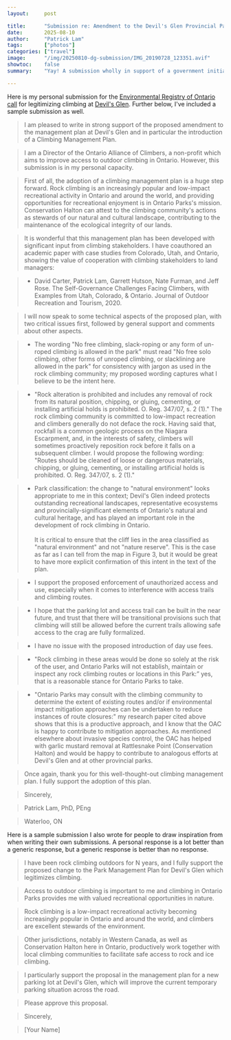 ```yaml
---
layout:     post

title:      "Submission re: Amendment to the Devil's Glen Provincial Park Management Plan"
date:       2025-08-10
author:     "Patrick Lam"
tags:       ["photos"]
categories: ["travel"]
image:      "/img/20250810-dg-submission/IMG_20190728_123351.avif"
showtoc:    false
summary:    "Yay! A submission wholly in support of a government initiative (Ontario) which legitimizes climbing at Devil's Glen Provincial Park (and hopefully others in the future)."

---
```


<style>
.post-heading h1  { color: white; /*background-color: #aaa; background-color: rgba(192,192,192,0.8); */ padding: 0.5em; text-shadow: 2px 2px 2px grey; }
.meta { color: white; padding: 0.5em; text-shadow: 2px 2px 2px grey; }
</style>

Here is my personal submission for the [Environmental Registry of Ontario call](https://ero.ontario.ca/notice/019-8238) for legitimizing climbing at [Devil's Glen](https://www.ontarioallianceofclimbers.ca/crag-status/devils-glen/). Further below, I've included a sample submission as well.

> I am pleased to write in strong support of the proposed amendment to the management plan at Devil's Glen and in particular the introduction of a Climbing Management Plan.

> I am a Director of the Ontario Alliance of Climbers, a non-profit which aims to improve access to outdoor climbing in Ontario. However, this submission is in my personal capacity.

> First of all, the adoption of a climbing management plan is a huge step forward. Rock climbing is an increasingly popular and low-impact recreational activity in Ontario and around the world, and providing opportunities for recreational enjoyment is in Ontario Parks's mission. Conservation Halton can attest to the climbing community's actions as stewards of our natural and cultural landscape, contributing to the maintenance of the ecological integrity of our lands.

> It is wonderful that this management plan has been developed with significant input from climbing stakeholders. I have coauthored an academic paper with case studies from Colorado, Utah, and Ontario, showing the value of cooperation with climbing stakeholders to land managers:

> * David Carter, Patrick Lam, Garrett Hutson, Nate Furman, and Jeff
    Rose. The Self-Governance Challenges Facing Climbers, with
    Examples from Utah, Colorado, & Ontario. Journal of Outdoor
    Recreation and Tourism, 2020.

> I will now speak to some technical aspects of the proposed plan, with two critical issues first, followed by general support and comments about other aspects.

> * The wording "No free climbing, slack-roping or any form of un-roped climbing is allowed in the park" must read "No free solo climbing, other forms of unroped climbing, or slacklining are allowed in the park" for consistency with jargon as used in the rock climbing community; my proposed wording captures what I believe to be the intent here.

> * "Rock alteration is prohibited and includes any removal of rock from its natural position, chipping, or gluing, cementing, or installing artificial holds is prohibited. O. Reg. 347/07, s. 2 (1)." The rock climbing community is committed to low-impact recreation and climbers generally do not deface the rock. Having said that, rockfall is a common geologic process on the Niagara Escarpment, and, in the interests of safety, climbers will sometimes proactively reposition rock before it falls on a subsequent climber. I would propose the following wording: "Routes should be cleaned of loose or dangerous materials, chipping, or gluing, cementing, or installing artificial holds is prohibited. O. Reg. 347/07, s. 2 (1)."

> * Park classification: the change to "natural environment" looks appropriate to me in this context; Devil's Glen indeed protects outstanding recreational landscapes, representative ecosystems and provincially-significant elements of Ontario's natural and cultural heritage, and has played an important role in the development of rock climbing in Ontario. <br><br>
 It is critical to ensure that the cliff lies in the area classified as "natural environment" and not "nature reserve". This is the case as far as I can tell from the map in Figure 3, but it would be great to have more explicit confirmation of this intent in the text of the plan.

> * I support the proposed enforcement of unauthorized access and use, especially when it comes to interference with access trails and climbing routes.

> * I hope that the parking lot and access trail can be built in the near future, and trust that there will be transitional provisions such that climbing will still be allowed before the current trails allowing safe access to the crag are fully formalized.

> * I have no issue with the proposed introduction of day use fees.

> * "Rock climbing in these areas would be done so solely at the risk of the user, and Ontario Parks will not establish, maintain or inspect any rock climbing routes or locations in this Park:” yes, that is a reasonable stance for Ontario Parks to take.

> * "Ontario Parks may consult with the climbing community to determine the extent of existing routes and/or if environmental impact mitigation approaches can be undertaken to reduce instances of route closures:" my research paper cited above shows that this is a productive approach, and I know that the OAC is happy to contribute to mitigation approaches. As mentioned elsewhere about invasive species control, the OAC has helped with garlic mustard removal at Rattlesnake Point (Conservation Halton) and would be happy to contribute to analogous efforts at Devil's Glen and at other provincial parks.

> Once again, thank you for this well-thought-out climbing management plan. I fully support the adoption of this plan.

> Sincerely,

> Patrick Lam, PhD, PEng

> Waterloo, ON

Here is a sample submission I also wrote for people to draw inspiration from when writing their own submissions. A personal response is a lot better than a generic response, but a generic response is better than no response.

> I have been rock climbing outdoors for N years, and I fully support the proposed change to the Park Management Plan for Devil's Glen which legitimizes climbing.

> Access to outdoor climbing is important to me and climbing in Ontario Parks provides me with valued recreational opportunities in nature.

> Rock climbing is a low-impact recreational activity becoming increasingly popular in Ontario and around the world, and climbers are excellent stewards of the environment.

> Other jurisdictions, notably in Western Canada, as well as Conservation Halton here in Ontario, productively work together with local climbing communities to facilitate safe access to rock and ice climbing.

> I particularly support the proposal in the management plan for a new parking lot at Devil's Glen, which will improve the current temporary parking situation across the road.

> Please approve this proposal.

> Sincerely,

> [Your Name]

